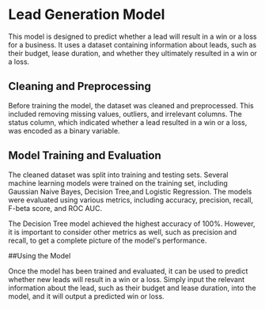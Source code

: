 # Lead Generation Model

This model is designed to predict whether a lead will result in a win or a loss for a business. It uses a dataset containing information about leads, such as their budget, lease duration, and whether they ultimately resulted in a win or a loss.

## Cleaning and Preprocessing

Before training the model, the dataset was cleaned and preprocessed. This included removing missing values, outliers, and irrelevant columns. The status column, which indicated whether a lead resulted in a win or a loss, was encoded as a binary variable.

## Model Training and Evaluation

The cleaned dataset was split into training and testing sets. Several machine learning models were trained on the training set, including Gaussian Naive Bayes, Decision Tree,and Logistic Regression. The models were evaluated using various metrics, including accuracy, precision, recall, F-beta score, and ROC AUC.

The Decision Tree model achieved the highest accuracy of 100%. However, it is important to consider other metrics as well, such as precision and recall, to get a complete picture of the model's performance.

##Using the Model

Once the model has been trained and evaluated, it can be used to predict whether new leads will result in a win or a loss. Simply input the relevant information about the lead, such as their budget and lease duration, into the model, and it will output a predicted win or loss.
